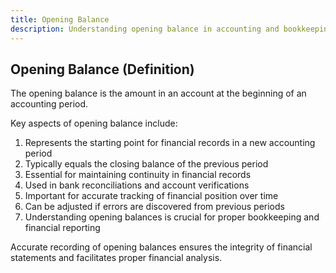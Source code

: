 ```yaml
---
title: Opening Balance
description: Understanding opening balance in accounting and bookkeeping
---
```

## Opening Balance (Definition)
The opening balance is the amount in an account at the beginning of an accounting period.

Key aspects of opening balance include:
1. Represents the starting point for financial records in a new accounting period
2. Typically equals the closing balance of the previous period
3. Essential for maintaining continuity in financial records
4. Used in bank reconciliations and account verifications
5. Important for accurate tracking of financial position over time
6. Can be adjusted if errors are discovered from previous periods
7. Understanding opening balances is crucial for proper bookkeeping and financial reporting

Accurate recording of opening balances ensures the integrity of financial statements and facilitates proper financial analysis.